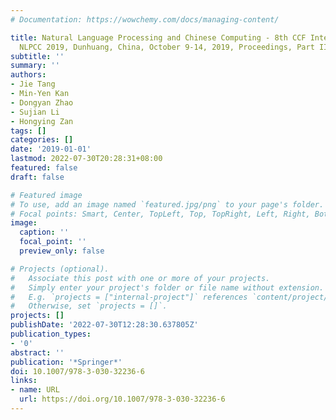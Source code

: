 ```yaml
---
# Documentation: https://wowchemy.com/docs/managing-content/

title: Natural Language Processing and Chinese Computing - 8th CCF International Conference,
  NLPCC 2019, Dunhuang, China, October 9-14, 2019, Proceedings, Part II
subtitle: ''
summary: ''
authors:
- Jie Tang
- Min-Yen Kan
- Dongyan Zhao
- Sujian Li
- Hongying Zan
tags: []
categories: []
date: '2019-01-01'
lastmod: 2022-07-30T20:28:31+08:00
featured: false
draft: false

# Featured image
# To use, add an image named `featured.jpg/png` to your page's folder.
# Focal points: Smart, Center, TopLeft, Top, TopRight, Left, Right, BottomLeft, Bottom, BottomRight.
image:
  caption: ''
  focal_point: ''
  preview_only: false

# Projects (optional).
#   Associate this post with one or more of your projects.
#   Simply enter your project's folder or file name without extension.
#   E.g. `projects = ["internal-project"]` references `content/project/deep-learning/index.md`.
#   Otherwise, set `projects = []`.
projects: []
publishDate: '2022-07-30T12:28:30.637805Z'
publication_types:
- '0'
abstract: ''
publication: '*Springer*'
doi: 10.1007/978-3-030-32236-6
links:
- name: URL
  url: https://doi.org/10.1007/978-3-030-32236-6
---
```

